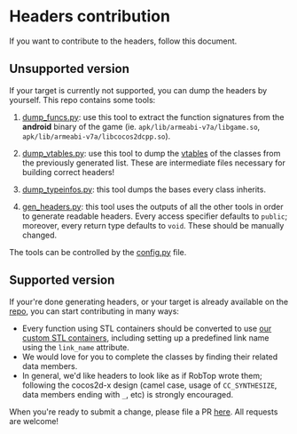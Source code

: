 # Headers contribution

If you want to contribute to the headers, follow this document.

## Unsupported version

If your target is currently not supported, you can dump the headers by yourself. This repo contains some tools:

1. [dump_funcs.py](tools/dump_funcs.py): use this tool to extract the function signatures from the **android** binary of the game (ie. `apk/lib/armeabi-v7a/libgame.so`, `apk/lib/armeabi-v7a/libcocos2dcpp.so`).
2. [dump_vtables.py](tools/dump_vtables.py): use this tool to dump the [vtables](https://en.wikipedia.org/wiki/Virtual_method_table) of the classes from the previously generated list. These are intermediate files necessary for building correct headers!
3. [dump_typeinfos.py](tools/dump_typeinfos.py): this tool dumps the bases every class inherits.

4. [gen_headers.py](tools/gen_headers.py): this tool uses the outputs of all the other tools in order to generate readable headers. Every access specifier defaults to `public`; moreover, every return type defaults to `void`. These should be manually changed.

The tools can be controlled by the [config.py](tools/config.py) file.

## Supported version

If your're done generating headers, or your target is already available on the [repo](https://github.com/gd-hyperdash/GeometryDash), you can start contributing in many ways:

- Every function using STL containers should be converted to use [our custom STL containers](https://github.com/gd-hyperdash/gdstl), including setting up a predefined link name using the `link_name` attribute.
- We would love for you to complete the classes by finding their related data members.
- In general, we'd like headers to look like as if RobTop wrote them; following the cocos2d-x design (camel case, usage of `CC_SYNTHESIZE`, data members ending with `_`, etc) is strongly encouraged.

When you're ready to submit a change, please file a PR [here](https://github.com/gd-hyperdash/GeometryDash/pulls). All requests are welcome!
